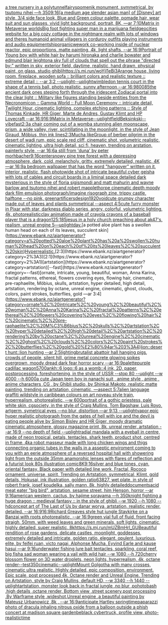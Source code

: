 [a tree nursery in a polytunnel](https://www.ebank.nz/aiartgenerator?category=a%20tree%20nursery%20in%20a%20polytunnel)[fairy](https://www.ebank.nz/aiartgenerator?category=fairy)[spomenik monument, symmetrical, by tsutomu nihei —h 350](https://www.ebank.nz/aiartgenerator?category=spomenik%20monument%2C%20symmetrical%2C%20by%20tsutomu%20nihei%20%E2%80%94h%20350)[9:16](https://www.ebank.nz/aiartgenerator?category=9%3A16)[[a medium age slender asian man] of [Disney] art style, 3/4 side face look, Blue and Green colour palette, pomade hair, wear suit and sun glasses, vivid light background, portrait, 8K, —ar 7:10](https://www.ebank.nz/aiartgenerator?category=%5Ba%20medium%20age%20slender%20asian%20man%5D%20of%20%5BDisney%5D%20art%20style%2C%203/4%20side%20face%20look%2C%20Blue%20and%20Green%20colour%20palette%2C%20pomade%20hair%2C%20wear%20suit%20and%20sun%20glasses%2C%20vivid%20light%20background%2C%20portrait%2C%208K%2C%20%E2%80%94ar%207%3A10)[Matrix in Metaverse worlds](https://www.ebank.nz/aiartgenerator?category=Matrix%20in%20Metaverse%20worlds)[Big foot fighting super man in a marijuana field](https://www.ebank.nz/aiartgenerator?category=Big%20foot%20fighting%20super%20man%20in%20a%20marijuana%20field)[geocities website for a big cozy cottage in the nightmare realm with lots of windows and theres humanoid animal villagers in corduroy outfits playing instruments and audio equipment](https://www.ebank.nz/aiartgenerator?category=geocities%20website%20for%20a%20big%20cozy%20cottage%20in%20the%20nightmare%20realm%20with%20lots%20of%20windows%20and%20theres%20humanoid%20animal%20villagers%20in%20corduroy%20outfits%20playing%20instruments%20and%20audio%20equipment)[ship](https://www.ebank.nz/aiartgenerator?category=ship)[organic](https://www.ebank.nz/aiartgenerator?category=organic)[wework co-working inside of nuclear reactor, epic proportions, matte painting, 4k, light shafts, --ar 16:9](https://www.ebank.nz/aiartgenerator?category=wework%20co-working%20inside%20of%20nuclear%20reactor%2C%20epic%20proportions%2C%20matte%20painting%2C%204k%2C%20light%20shafts%2C%20--ar%2016%3A9)[Portrait of Young boy with white hair by harumi hironaka and charlie bowater and edmund blair leighton](https://www.ebank.nz/aiartgenerator?category=Portrait%20of%20Young%20boy%20with%20white%20hair%20by%20harumi%20hironaka%20and%20charlie%20bowater%20and%20edmund%20blair%20leighton)[a sky full of clouds that spell out the phrase "directed by:" written in sky, exterior field, daytime, realistic, hand drawn, physical paint, on glass, studio ghibli](https://www.ebank.nz/aiartgenerator?category=a%20sky%20full%20of%20clouds%20that%20spell%20out%20the%20phrase%20%22directed%20by%3A%22%20written%20in%20sky%2C%20exterior%20field%2C%20daytime%2C%20realistic%2C%20hand%20drawn%2C%20physical%20paint%2C%20on%20glass%2C%20studio%20ghibli)[<https://s.mj.run/woYjl1eBi3A>](https://www.ebank.nz/aiartgenerator?category=%3Chttps%3A//s.mj.run/woYjl1eBi3A%3E)[range house, living room, fireplace, wooden sofa :: brilliant colors and realistic texture :: extreme detail :: --ar 3:2 --uplight](https://www.ebank.nz/aiartgenerator?category=range%20house%2C%20living%20room%2C%20fireplace%2C%20wooden%20sofa%20%3A%3A%20brilliant%20colors%20and%20realistic%20texture%20%3A%3A%20extreme%20detail%20%3A%3A%20--ar%203%3A2%20--uplight)[--uplight](https://www.ebank.nz/aiartgenerator?category=--uplight)[wimbledon tennis court in the shape of a tennis ball, photo realistic, sunny afternoon --ar 16:9](https://www.ebank.nz/aiartgenerator?category=wimbledon%20tennis%20court%20in%20the%20shape%20of%20a%20tennis%20ball%2C%20photo%20realistic%2C%20sunny%20afternoon%20--ar%2016%3A9)[80085](https://www.ebank.nz/aiartgenerator?category=80085)[the ancient dark ones steping forth through the iridescent Zodiacal portal into the clear light :: Military like figures standing beside entities from the Necronomicon :: Gamma World :: Full Moon Ceremony :: intricate detail, Twilight Hour, cinematic lighting, complex etching patterns :: Style of Thomas Kinkade, HR Giger, Marte de Andres, Gustav Klimt and HP Lovecraft --ar 16:9](https://www.ebank.nz/aiartgenerator?category=the%20ancient%20dark%20ones%20steping%20forth%20through%20the%20iridescent%20Zodiacal%20portal%20into%20the%20clear%20light%20%3A%3A%20Military%20like%20figures%20standing%20beside%20entities%20from%20the%20Necronomicon%20%3A%3A%20Gamma%20World%20%3A%3A%20Full%20Moon%20Ceremony%20%3A%3A%20intricate%20detail%2C%20Twilight%20Hour%2C%20cinematic%20lighting%2C%20complex%20etching%20patterns%20%3A%3A%20Style%20of%20Thomas%20Kinkade%2C%20HR%20Giger%2C%20Marte%20de%20Andres%2C%20Gustav%20Klimt%20and%20HP%20Lovecraft%20--ar%2016%3A9)[16:9](https://www.ebank.nz/aiartgenerator?category=16%3A9)[Matrix in Metaverse](https://www.ebank.nz/aiartgenerator?category=Matrix%20in%20Metaverse)[--uplight](https://www.ebank.nz/aiartgenerator?category=--uplight)[field](https://www.ebank.nz/aiartgenerator?category=field)[Beksinkski](https://www.ebank.nz/aiartgenerator?category=Beksinkski)[--vibefast](https://www.ebank.nz/aiartgenerator?category=--vibefast)[2:3](https://www.ebank.nz/aiartgenerator?category=2%3A3)[a chair coming out of a womb](https://www.ebank.nz/aiartgenerator?category=a%20chair%20coming%20out%20of%20a%20womb)[a stunning alien moonscape, prism, a wide valley, river, scintillating in the moonlight, in the style of Jean Giraud, Möbius, thin ink lines](https://www.ebank.nz/aiartgenerator?category=a%20stunning%20alien%20moonscape%2C%20prism%2C%20a%20wide%20valley%2C%20river%2C%20scintillating%20in%20the%20moonlight%2C%20in%20the%20style%20of%20Jean%20Giraud%2C%20M%C3%B6bius%2C%20thin%20ink%20lines)[2:3](https://www.ebank.nz/aiartgenerator?category=2%3A3)[Mucha,](https://www.ebank.nz/aiartgenerator?category=Mucha%2C)[like](https://www.ebank.nz/aiartgenerator?category=like)[Group of berber pilgrim in the desert of wadi rum, epic scale red cliff, cinematic shot, volumetric realistic, cinematic lighting, ultra high detail, sci fi, heaven, trending on arstation, painterly style, --ar 16:6](https://www.ebank.nz/aiartgenerator?category=Group%20of%20berber%20pilgrim%20in%20the%20desert%20of%20wadi%20rum%2C%20epic%20scale%20red%20cliff%2C%20cinematic%20shot%2C%20volumetric%20realistic%2C%20cinematic%20lighting%2C%20ultra%20high%20detail%2C%20sci%20fi%2C%20heaven%2C%20trending%20on%20arstation%2C%20painterly%20style%2C%20--ar%2016%3A6)[a still from 'duna' by peter morhbacher](https://www.ebank.nz/aiartgenerator?category=a%20still%20from%20%27duna%27%20by%20peter%20morhbacher)[9:16](https://www.ebank.nz/aiartgenerator?category=9%3A16)[center](https://www.ebank.nz/aiartgenerator?category=center)[snowy pine tree forest with a depressing atmosphere, dark, cold, melancholy, gritty, extremely detailed, realistic, 4K —ar 16:9](https://www.ebank.nz/aiartgenerator?category=snowy%20pine%20tree%20forest%20with%20a%20depressing%20atmosphere%2C%20dark%2C%20cold%2C%20melancholy%2C%20gritty%2C%20extremely%20detailed%2C%20realistic%2C%204K%20%E2%80%94ar%2016%3A9)[a bedroom wallpaper that has the word "hangover" written on it, interior, realistic, flash photo](https://www.ebank.nz/aiartgenerator?category=a%20bedroom%20wallpaper%20that%20has%20the%20word%20%22hangover%22%20written%20on%20it%2C%20interior%2C%20realistic%2C%20flash%20photo)[wide shot of intricate beautiful cyber geisha with lots of cables and circuit boards in a liminal space detailed dark mysterious in the style of floria sigismondi and matt mahurin and wayne barlow and tsutomo nihei and robert mapplethorpe cinematic depth moody dark film emulsion photograph](https://www.ebank.nz/aiartgenerator?category=wide%20shot%20of%20intricate%20beautiful%20cyber%20geisha%20with%20lots%20of%20cables%20and%20circuit%20boards%20in%20a%20liminal%20space%20detailed%20dark%20mysterious%20in%20the%20style%20of%20floria%20sigismondi%20and%20matt%20mahurin%20and%20wayne%20barlow%20and%20tsutomo%20nihei%20and%20robert%20mapplethorpe%20cinematic%20depth%20moody%20dark%20film%20emulsion%20photograph)[/imagine risograph zine, trippy castle, halftone  --no pink, green](https://www.ebank.nz/aiartgenerator?category=/imagine%20risograph%20zine%2C%20trippy%20castle%2C%20halftone%20%20--no%20pink%2C%20green)[](https://www.ebank.nz/aiartgenerator?category=)[artificers](https://www.ebank.nz/aiartgenerator?category=artificers)[design](https://www.ebank.nz/aiartgenerator?category=design)[1920](https://www.ebank.nz/aiartgenerator?category=1920)[void](https://www.ebank.nz/aiartgenerator?category=void)[cute grumpy character made out of leaves and plants symmetrical --aspect 4:5](https://www.ebank.nz/aiartgenerator?category=cute%20grumpy%20character%20made%20out%20of%20leaves%20and%20plants%20symmetrical%20--aspect%204%3A5)[cute furry monster in Pixar with star, darkness diablo series, angry, colorful, volumetric lighting, 4k, photorealistic](https://www.ebank.nz/aiartgenerator?category=cute%20furry%20monster%20in%20Pixar%20with%20star%2C%20darkness%20diablo%20series%2C%20angry%2C%20colorful%2C%20volumetric%20lighting%2C%204k%2C%20photorealistic)[clay animation made of crayola crayons of a baseball player that is a dragon](https://www.ebank.nz/aiartgenerator?category=clay%20animation%20made%20of%20crayola%20crayons%20of%20a%20baseball%20player%20that%20is%20a%20dragon)[125:185](https://www.ebank.nz/aiartgenerator?category=125%3A185)[jesus in a holy church preaching about ak47's, realism, unreal engine 5](https://www.ebank.nz/aiartgenerator?category=jesus%20in%20a%20holy%20church%20preaching%20about%20ak47%27s%2C%20realism%2C%20unreal%20engine%205)[—uplight](https://www.ebank.nz/aiartgenerator?category=%E2%80%94uplight)[day.](https://www.ebank.nz/aiartgenerator?category=day.)[a potted aloe plant has a swollen human head on each of its leaves, succulent skin](https://www.ebank.nz/aiartgenerator?category=a%20potted%20aloe%20plant%20has%20a%20swollen%20human%20head%20on%20each%20of%20its%20leaves%2C%20succulent%20skin)[Hyperrealistic.](https://www.ebank.nz/aiartgenerator?category=Hyperrealistic.)[2:3](https://www.ebank.nz/aiartgenerator?category=2%3A3)[2:1](https://www.ebank.nz/aiartgenerator?category=2%3A1)[artstation](https://www.ebank.nz/aiartgenerator?category=artstation)[--fast](https://www.ebank.nz/aiartgenerator?category=--fast)[ornate, intricate, young, beautiful, woman, Anna Karina, fractal patterns, ethereal, flowers covering eyes, flowing hair, cinematic, pre-raphaelite, Möbius, skulls, artstation, hyper detailed, high detail, artstation, rendering by octane, unreal engine, cinematic, ghost, clouds, colors, paint strokes, butterflies, gold —ar 3:4](https://www.ebank.nz/aiartgenerator?category=ornate%2C%20intricate%2C%20young%2C%20beautiful%2C%20woman%2C%20Anna%20Karina%2C%20fractal%20patterns%2C%20ethereal%2C%20flowers%20covering%20eyes%2C%20flowing%20hair%2C%20cinematic%2C%20pre-raphaelite%2C%20M%C3%B6bius%2C%20skulls%2C%20artstation%2C%20hyper%20detailed%2C%20high%20detail%2C%20artstation%2C%20rendering%20by%20octane%2C%20unreal%20engine%2C%20cinematic%2C%20ghost%2C%20clouds%2C%20colors%2C%20paint%20strokes%2C%20butterflies%2C%20gold%20%E2%80%94ar%203%3A4)[lion::desert hunt::lion hunting --ar 2:5](https://www.ebank.nz/aiartgenerator?category=lion%3A%3Adesert%20hunt%3A%3Alion%20hunting%20--ar%202%3A5)[lighting](https://www.ebank.nz/aiartgenerator?category=lighting)[brutalist abattoir hall hanging pigs, crowds of people, silent hill, grime metal concrete glowing spikes overgrown, moody dread dark fear horror scary --ar 16:9](https://www.ebank.nz/aiartgenerator?category=brutalist%20abattoir%20hall%20hanging%20pigs%2C%20crowds%20of%20people%2C%20silent%20hill%2C%20grime%20metal%20concrete%20glowing%20spikes%20overgrown%2C%20moody%20dread%20dark%20fear%20horror%20scary%20--ar%2016%3A9)[palette](https://www.ebank.nz/aiartgenerator?category=palette)[purple cadillac wagon](https://www.ebank.nz/aiartgenerator?category=purple%20cadillac%20wagon)[5700](https://www.ebank.nz/aiartgenerator?category=5700)[ankh::6 logo::6 as a womb::4 ink, 2D, paper, postprocessing, foreshortening, in the style of USSR --stop 80 --uplight --w 4000 --h 6000](https://www.ebank.nz/aiartgenerator?category=ankh%3A%3A6%20logo%3A%3A6%20as%20a%20womb%3A%3A4%20ink%2C%202D%2C%20paper%2C%20postprocessing%2C%20foreshortening%2C%20in%20the%20style%20of%20USSR%20--stop%2080%20--uplight%20--w%204000%20--h%206000)[a cute Japan  teen boy in nanachi suit , anime style , anime , anime characters ,CG , by Ghibli studio, by Shinkai Makoto ,realistic,matte painting, trending on artstation, cinematic, —aspect 5:7](https://www.ebank.nz/aiartgenerator?category=a%20cute%20Japan%20%20teen%20boy%20in%20nanachi%20suit%20%2C%20anime%20style%20%2C%20anime%20%2C%20anime%20characters%20%2CCG%20%2C%20by%20Ghibli%20studio%2C%20by%20Shinkai%20Makoto%20%2Crealistic%2Cmatte%20painting%2C%20trending%20on%20artstation%2C%20cinematic%2C%20%E2%80%94aspect%205%3A7)[alien language graffiti wildstyle in caribbean colours on art noveau style train, hyperrealism, photorealistic, --w 600](https://www.ebank.nz/aiartgenerator?category=alien%20language%20graffiti%20wildstyle%20in%20caribbean%20colours%20on%20art%20noveau%20style%20train%2C%20hyperrealism%2C%20photorealistic%2C%20--w%20600)[portrait of a gothic priestess, pale white skin, cgsociety, in the style of  Craig Mullins, Tom Bagshaw, Luis Royo, artgerm, symetrical eyes —no blur, distortion —ar 9:13 --uplight](https://www.ebank.nz/aiartgenerator?category=portrait%20of%20a%20gothic%20priestess%2C%20pale%20white%20skin%2C%20cgsociety%2C%20in%20the%20style%20of%20%20Craig%20Mullins%2C%20Tom%20Bagshaw%2C%20Luis%20Royo%2C%20artgerm%2C%20symetrical%20eyes%20%E2%80%94no%20blur%2C%20distortion%20%E2%80%94ar%209%3A13%20--uplight)[vapor,](https://www.ebank.nz/aiartgenerator?category=vapor%2C)[epic hyper realistic photograph from the gates of hell with ice and the devil is eating people alive by Simon Bisley and HR Giger, moody dramatic cinematic atmosphere, glossy magazine print, 8k, unreal render, artstation --ar 16:9 --no depth of field --uplight](https://www.ebank.nz/aiartgenerator?category=epic%20hyper%20realistic%20photograph%20from%20the%20gates%20of%20hell%20with%20ice%20and%20the%20devil%20is%20eating%20people%20alive%20by%20Simon%20Bisley%20and%20HR%20Giger%2C%20moody%20dramatic%20cinematic%20atmosphere%2C%20glossy%20magazine%20print%2C%208k%2C%20unreal%20render%2C%20artstation%20--ar%2016%3A9%20--no%20depth%20of%20field%20--uplight)[radial mandala with a eyeball in centre, made of neon tropical, petals, tentacles, shark teeth, product shot, centred in frame, 4k](https://www.ebank.nz/aiartgenerator?category=radial%20mandala%20with%20a%20eyeball%20in%20centre%2C%20made%20of%20neon%20tropical%2C%20petals%2C%20tentacles%2C%20shark%20teeth%2C%20product%20shot%2C%20centred%20in%20frame%2C%204k)[a robot masseur made with long chicken wings and thigs connecting organic tubes in the walls in a asseptic enviroment coming to you with an eerie atmosphere of a reversed hospital hall with showering light from the outside 35mm anamorphic lenses with flares of reflection and a futurist look 80s illustration comic](https://www.ebank.nz/aiartgenerator?category=a%20robot%20masseur%20made%20with%20long%20chicken%20wings%20and%20thigs%20connecting%20organic%20tubes%20in%20the%20walls%20in%20a%20asseptic%20enviroment%20coming%20to%20you%20with%20an%20eerie%20atmosphere%20of%20a%20reversed%20hospital%20hall%20with%20showering%20light%20from%20the%20outside%2035mm%20anamorphic%20lenses%20with%20flares%20of%20reflection%20and%20a%20futurist%20look%2080s%20illustration%20comic)[8K](https://www.ebank.nz/aiartgenerator?category=8K)[9:16](https://www.ebank.nz/aiartgenerator?category=9%3A16)[silver and blue tones, cyan, oriental fantasy, Black paper with detailed line work, Fractal, Rococo ornament, universe, spirit, Trending on Artstation, symmetrical, Klimt, gold details, Hokusai, ink illustration, golden ratio](https://www.ebank.nz/aiartgenerator?category=silver%20and%20blue%20tones%2C%20cyan%2C%20oriental%20fantasy%2C%20Black%20paper%20with%20detailed%20line%20work%2C%20Fractal%2C%20Rococo%20ornament%2C%20universe%2C%20spirit%2C%20Trending%20on%20Artstation%2C%20symmetrical%2C%20Klimt%2C%20gold%20details%2C%20Hokusai%2C%20ink%20illustration%2C%20golden%20ratio)[63827, wet plate, in style of robert frank, josef koudelka, sally mann, 8k, highly detailed](https://www.ebank.nz/aiartgenerator?category=63827%2C%20wet%20plate%2C%20in%20style%20of%20robert%20frank%2C%20josef%20koudelka%2C%20sally%20mann%2C%208k%2C%20highly%20detailed)[documents](https://www.ebank.nz/aiartgenerator?category=documents)[acid meat eater "big bird", artstation, sesame street, him Henson, horror --ar 9:16](https://www.ebank.nz/aiartgenerator?category=acid%20meat%20eater%20%22big%20bird%22%2C%20artstation%2C%20sesame%20street%2C%20him%20Henson%2C%20horror%20--ar%209%3A16)[american western, cactus, by hajime sorayama —h 350](https://www.ebank.nz/aiartgenerator?category=american%20western%2C%20cactus%2C%20by%20hajime%20sorayama%20%E2%80%94h%20350)[knight fighting a huge dragon :: medieval fantasy :: in the style of ghibli --w 1920 --h 1080 --hd](https://www.ebank.nz/aiartgenerator?category=knight%20fighting%20a%20huge%20dragon%20%3A%3A%20medieval%20fantasy%20%3A%3A%20in%20the%20style%20of%20ghibli%20--w%201920%20--h%201080%20--hd)[concept art of The Last of Us by danar worya, artstation, realistic render, detailed. --ar 16:9](https://www.ebank.nz/aiartgenerator?category=concept%20art%20of%20The%20Last%20of%20Us%20by%20danar%20worya%2C%20artstation%2C%20realistic%20render%2C%20detailed.%20--ar%2016%3A9)[16:9](https://www.ebank.nz/aiartgenerator?category=16%3A9)[Richard Greaves style hut jungle Stavkirke on a Banzai with roots  photorealistic, --ar 16:9](https://www.ebank.nz/aiartgenerator?category=Richard%20Greaves%20style%20hut%20jungle%20Stavkirke%20on%20a%20Banzai%20with%20roots%20%20photorealistic%2C%20--ar%2016%3A9)[green vial full of fluid, front facing straigh, 50mm, with weed leaves and green minerals, soft lights, cinematic, highly detailed, super realistic, 8k](https://www.ebank.nz/aiartgenerator?category=green%20vial%20full%20of%20fluid%2C%20front%20facing%20straigh%2C%2050mm%2C%20with%20weed%20leaves%20and%20green%20minerals%2C%20soft%20lights%2C%20cinematic%2C%20highly%20detailed%2C%20super%20realistic%2C%208k)[<https://s.mj.run/mUZBmHrl_GU>](https://www.ebank.nz/aiartgenerator?category=%3Chttps%3A//s.mj.run/mUZBmHrl_GU%3E)[Beautiful rendition of rose gardens, delicate castles, moonlight, goddesses, extremely detailed and intricate, golden ratio, elegant, opulent, luxurious, elite, by feifei ruan, victo nagai, Alphonse Mucha, Eyvind Earle and kause hasui —ar 9:16](https://www.ebank.nz/aiartgenerator?category=Beautiful%20rendition%20of%20rose%20gardens%2C%20delicate%20castles%2C%20moonlight%2C%20goddesses%2C%20extremely%20detailed%20and%20intricate%2C%20golden%20ratio%2C%20elegant%2C%20opulent%2C%20luxurious%2C%20elite%2C%20by%20feifei%20ruan%2C%20victo%20nagai%2C%20Alphonse%20Mucha%2C%20Eyvind%20Earle%20and%20kause%20hasui%20%E2%80%94ar%209%3A16)[underwater fishing lure bait tentacles, sparkling, coral reef, big fish](https://www.ebank.nz/aiartgenerator?category=underwater%20fishing%20lure%20bait%20tentacles%2C%20sparkling%2C%20coral%20reef%2C%20big%20fish)[a sad woman wearing a vail with wild hair --w 1080 --h 720](https://www.ebank.nz/aiartgenerator?category=a%20sad%20woman%20wearing%20a%20vail%20with%20wild%20hair%20--w%201080%20--h%20720)[cherry blossom flower on 3D water droplets, neon lights, hyperrealism, 4k, octane render](https://www.ebank.nz/aiartgenerator?category=cherry%20blossom%20flower%20on%203D%20water%20droplets%2C%20neon%20lights%2C%20hyperrealism%2C%204k%2C%20octane%20render)[--test](https://www.ebank.nz/aiartgenerator?category=--test)[350](https://www.ebank.nz/aiartgenerator?category=350)[cinematic](https://www.ebank.nz/aiartgenerator?category=cinematic)[--uplight](https://www.ebank.nz/aiartgenerator?category=--uplight)[Mount Golgotha with many crosses, cinematic ultra realistic. Highly detailed, epic composition. environment. Epic scale, post processed 4k, Octane render and Unreal Engine. Trending on Artstation, style by Craig Mullins, default HD, --w 3340 --h 1440 --uplight](https://www.ebank.nz/aiartgenerator?category=Mount%20Golgotha%20with%20many%20crosses%2C%20cinematic%20ultra%20realistic.%20Highly%20detailed%2C%20epic%20composition.%20environment.%20Epic%20scale%2C%20post%20processed%204k%2C%20Octane%20render%20and%20Unreal%20Engine.%20Trending%20on%20Artstation%2C%20style%20by%20Craig%20Mullins%2C%20default%20HD%2C%20--w%203340%20--h%201440%20--uplight)[artstation, monster look back in fractal jungle ,no blur  ,pohotobash ,high details  ,octane render, Bottom view ,street scenery,post processing ,By Warframe style ,wideshot,Unreal engine ,a beautiful painting by Mateusz Urbanowicz ,8k , --ar 16:9](https://www.ebank.nz/aiartgenerator?category=artstation%2C%20monster%20look%20back%20in%20fractal%20jungle%20%2Cno%20blur%20%20%2Cpohotobash%20%2Chigh%20details%20%20%2Coctane%20render%2C%20Bottom%20view%20%2Cstreet%20scenery%2Cpost%20processing%20%2CBy%20Warframe%20style%20%2Cwideshot%2CUnreal%20engine%20%2Ca%20beautiful%20painting%20by%20Mateusz%20Urbanowicz%20%2C8k%20%2C%20--ar%2016%3A9)[anticipate Hartley springtime](https://www.ebank.nz/aiartgenerator?category=anticipate%20Hartley%20springtime)[paparazzi photo of dracula inhaling nitrous oxide from a balloon outside a phish concert at madison square garden](https://www.ebank.nz/aiartgenerator?category=paparazzi%20photo%20of%20dracula%20inhaling%20nitrous%20oxide%20from%20a%20balloon%20outside%20a%20phish%20concert%20at%20madison%20square%20garden)[be](https://www.ebank.nz/aiartgenerator?category=be)[black cybertruck, profile view, photo-realistic](https://www.ebank.nz/aiartgenerator?category=black%20cybertruck%2C%20profile%20view%2C%20photo-realistic)[time](https://www.ebank.nz/aiartgenerator?category=time)
